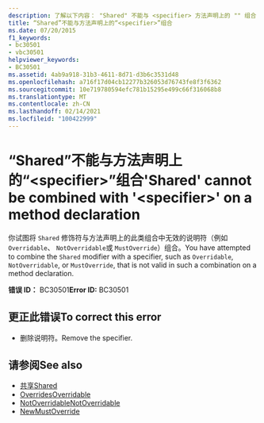 ```yaml
---
description: 了解以下内容： "Shared" 不能与 <specifier> 方法声明上的 "" 组合
title: “Shared”不能与方法声明上的“<specifier>”组合
ms.date: 07/20/2015
f1_keywords:
- bc30501
- vbc30501
helpviewer_keywords:
- BC30501
ms.assetid: 4ab9a918-31b3-4611-8d71-d3b6c3531d48
ms.openlocfilehash: a716f17d04cb12277b326053d76743fe8f3f6362
ms.sourcegitcommit: 10e719780594efc781b15295e499c66f316068b8
ms.translationtype: MT
ms.contentlocale: zh-CN
ms.lasthandoff: 02/14/2021
ms.locfileid: "100422999"
---
```

# <a name="shared-cannot-be-combined-with-specifier-on-a-method-declaration"></a><span data-ttu-id="7855a-103">“Shared”不能与方法声明上的“\<specifier>”组合</span><span class="sxs-lookup"><span data-stu-id="7855a-103">'Shared' cannot be combined with '\<specifier>' on a method declaration</span></span>

<span data-ttu-id="7855a-104">你试图将 `Shared` 修饰符与方法声明上的此类组合中无效的说明符（例如 `Overridable`、 `NotOverridable`或 `MustOverride`）组合。</span><span class="sxs-lookup"><span data-stu-id="7855a-104">You have attempted to combine the `Shared` modifier with a specifier, such as `Overridable`, `NotOverridable`, or `MustOverride`, that is not valid in such a combination on a method declaration.</span></span>  
  
 <span data-ttu-id="7855a-105">**错误 ID：** BC30501</span><span class="sxs-lookup"><span data-stu-id="7855a-105">**Error ID:** BC30501</span></span>  
  
## <a name="to-correct-this-error"></a><span data-ttu-id="7855a-106">更正此错误</span><span class="sxs-lookup"><span data-stu-id="7855a-106">To correct this error</span></span>  
  
- <span data-ttu-id="7855a-107">删除说明符。</span><span class="sxs-lookup"><span data-stu-id="7855a-107">Remove the specifier.</span></span>  
  
## <a name="see-also"></a><span data-ttu-id="7855a-108">请参阅</span><span class="sxs-lookup"><span data-stu-id="7855a-108">See also</span></span>

- [<span data-ttu-id="7855a-109">共享</span><span class="sxs-lookup"><span data-stu-id="7855a-109">Shared</span></span>](../language-reference/modifiers/shared.md)
- [<span data-ttu-id="7855a-110">Overrides</span><span class="sxs-lookup"><span data-stu-id="7855a-110">Overridable</span></span>](../language-reference/modifiers/overridable.md)
- [<span data-ttu-id="7855a-111">NotOverridable</span><span class="sxs-lookup"><span data-stu-id="7855a-111">NotOverridable</span></span>](../language-reference/modifiers/notoverridable.md)
- [<span data-ttu-id="7855a-112">New</span><span class="sxs-lookup"><span data-stu-id="7855a-112">MustOverride</span></span>](../language-reference/modifiers/mustoverride.md)
